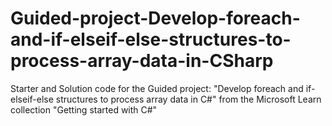 # Guided-project-Develop-foreach-and-if-elseif-else-structures-to-process-array-data-in-CSharp
Starter and Solution code for the Guided project: "Develop foreach and if-elseif-else structures to process array data in C#" from the Microsoft Learn collection "Getting started with C#"
